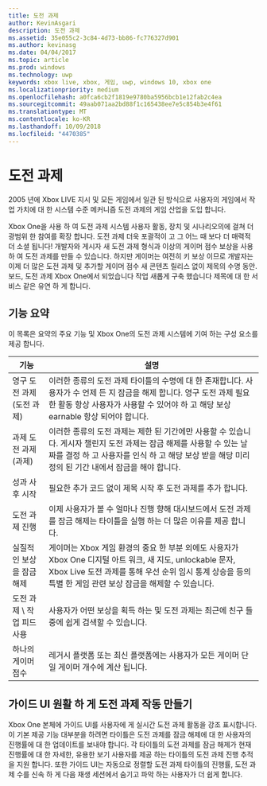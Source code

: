 ```yaml
---
title: 도전 과제
author: KevinAsgari
description: 도전 과제
ms.assetid: 35e055c2-3c84-4d73-bb86-fc776327d901
ms.author: kevinasg
ms.date: 04/04/2017
ms.topic: article
ms.prod: windows
ms.technology: uwp
keywords: xbox live, xbox, 게임, uwp, windows 10, xbox one
ms.localizationpriority: medium
ms.openlocfilehash: a0fca6cb2f1819e9780ba5956bcb1e12fab2c4ea
ms.sourcegitcommit: 49aab071aa2bd88f1c165438ee7e5c854b3e4f61
ms.translationtype: MT
ms.contentlocale: ko-KR
ms.lasthandoff: 10/09/2018
ms.locfileid: "4470385"
---
```

# <a name="achievements"></a>도전 과제

2005 년에 Xbox LIVE 지시 및 모든 게임에서 일관 된 방식으로 사용자의 게임에서 작업 가치에 대 한 시스템 수준 메커니즘 도전 과제의 게임 산업을 도입 합니다.

Xbox One을 사용 하 여 도전 과제 시스템 사용자 활동, 장치 및 시나리오의에 걸쳐 더 광범위 한 참여를 확장 합니다. 도전 과제 더욱 포괄적이 고 그 어느 때 보다 더 매력적 더 소셜 됩니다! 개발자와 게시자 새 도전 과제 형식과 이상의 게이머 점수 보상을 사용 하 여 도전 과제를 만들 수 있습니다. 하지만 게이머는 여전히 키 보상 이므로 개발자는 이제 더 많은 도전 과제 및 추가할 게이머 점수 새 콘텐츠 릴리스 없이 제목의 수명 동안. 보드, 도전 과제 Xbox One에서 되었습니다 작업 새롭게 구축 했습니다 제목에 대 한 서비스 같은 유연 하 게 합니다.

## <a name="feature-summary"></a>기능 요약 ##
이 목록은 요약의 주요 기능 및 Xbox One의 도전 과제 시스템에 기여 하는 구성 요소를 제공 합니다.

기능 | 설명
--- | ---
영구 도전 과제 (도전 과제) | 이러한 종류의 도전 과제 타이틀의 수명에 대 한 존재합니다. 사용자가 수 언제 든 지 잠금을 해제 합니다. 영구 도전 과제 필요한 활동 항상 사용자가 사용할 수 있어야 하 고 해당 보상 earnable 항상 되어야 합니다.
과제 도전 과제 (과제) | 이러한 종류의 도전 과제는 제한 된 기간에만 사용할 수 있습니다. 게시자 챌린지 도전 과제는 잠금 해제를 사용할 수 있는 날짜를 결정 하 고 사용자를 인식 하 고 해당 보상 받을 해당 미리 정의 된 기간 내에서 잠금을 해야 합니다.
성과 사후 시작 | 필요한 추가 코드 없이 제목 시작 후 도전 과제를 추가 합니다.
도전 과제 진행 | 이제 사용자가 볼 수 얼마나 진행 향해 대시보드에서 도전 과제를 잠금 해제는 타이틀을 실행 하는 더 많은 이유를 제공 합니다.
실질적인 보상을 잠금 해제 | 게이머는 Xbox 게임 환경의 중요 한 부분 외에도 사용자가 Xbox One 디지털 아트 워크, 새 지도, unlockable 문자, Xbox Live 도전 과제를 통해 우선 순위 임시 통계 상승을 등의 특별 한 게임 관련 보상 잠금을 해제할 수 있습니다.
도전 과제 \ 작업 피드 사용 | 사용자가 어떤 보상을 획득 하는 및 도전 과제는 최근에 친구 들 중에 쉽게 검색할 수 있습니다.
하나의 게이머 점수 | 레거시 플랫폼 또는 최신 플랫폼에는 사용자가 모든 게이머 단일 게이머 개수에 계산 됩니다.

## <a name="making-achievements-work-well-with-the-guide-ui"></a>가이드 UI 원활 하 게 도전 과제 작동 만들기 ##
Xbox One 본체에 가이드 UI를 사용자에 게 실시간 도전 과제 활동을 강조 표시합니다. 이 기본 제공 기능 대부분을 하려면 타이틀은 도전 과제를 잠금 해제에 대 한 사용자의 진행률에 대 한 업데이트를 보내야 합니다. 각 타이틀의 도전 과제를 잠금 해제가 현재 진행률에 대 한 자세한, 유용한 보기 사용자를 제공 하는 타이틀의 도전 과제 진행 추적을 지원 합니다. 또한 가이드 UI는 자동으로 정렬할 도전 과제 타이틀의 진행률, 도전 과제 수를 신속 하 게 다음 재생 세션에서 숨기고 파악 하는 사용자가 더 쉽게 합니다.
